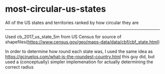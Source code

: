 # most-circular-us-states
All of the US states and territories ranked by how circular they are

------------------------------------------------------------------------------------------------------------------------------

Used cb_2017_us_state_5m from US Census for source of shapefiles(https://www.census.gov/geo/maps-data/data/cbf/cbf_state.html)

In order to determine how round each state was, I used the same idea as https://gciruelos.com/what-is-the-roundest-country.html this guy did, but used a (conceptually) simpler implemenation for actually determining the correct radius
